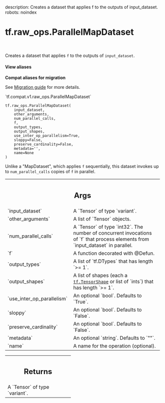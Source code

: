 description: Creates a dataset that applies f to the outputs of input_dataset.
robots: noindex

# tf.raw_ops.ParallelMapDataset

<!-- Insert buttons and diff -->

<table class="tfo-notebook-buttons tfo-api nocontent" align="left">

</table>



Creates a dataset that applies `f` to the outputs of `input_dataset`.


<section class="expandable">
  <h4 class="showalways">View aliases</h4>
  <p>
<b>Compat aliases for migration</b>
<p>See
<a href="https://www.tensorflow.org/guide/migrate">Migration guide</a> for
more details.</p>
<p>`tf.compat.v1.raw_ops.ParallelMapDataset`</p>
</p>
</section>

<pre class="devsite-click-to-copy prettyprint lang-py tfo-signature-link">
<code>tf.raw_ops.ParallelMapDataset(
    input_dataset,
    other_arguments,
    num_parallel_calls,
    f,
    output_types,
    output_shapes,
    use_inter_op_parallelism=True,
    sloppy=False,
    preserve_cardinality=False,
    metadata=&#x27;&#x27;,
    name=None
)
</code></pre>



<!-- Placeholder for "Used in" -->

Unlike a "MapDataset", which applies `f` sequentially, this dataset invokes up
to `num_parallel_calls` copies of `f` in parallel.

<!-- Tabular view -->
 <table class="responsive fixed orange">
<colgroup><col width="214px"><col></colgroup>
<tr><th colspan="2"><h2 class="add-link">Args</h2></th></tr>

<tr>
<td>
`input_dataset`<a id="input_dataset"></a>
</td>
<td>
A `Tensor` of type `variant`.
</td>
</tr><tr>
<td>
`other_arguments`<a id="other_arguments"></a>
</td>
<td>
A list of `Tensor` objects.
</td>
</tr><tr>
<td>
`num_parallel_calls`<a id="num_parallel_calls"></a>
</td>
<td>
A `Tensor` of type `int32`.
The number of concurrent invocations of `f` that process
elements from `input_dataset` in parallel.
</td>
</tr><tr>
<td>
`f`<a id="f"></a>
</td>
<td>
A function decorated with @Defun.
</td>
</tr><tr>
<td>
`output_types`<a id="output_types"></a>
</td>
<td>
A list of `tf.DTypes` that has length `>= 1`.
</td>
</tr><tr>
<td>
`output_shapes`<a id="output_shapes"></a>
</td>
<td>
A list of shapes (each a <a href="../../tf/TensorShape.md"><code>tf.TensorShape</code></a> or list of `ints`) that has length `>= 1`.
</td>
</tr><tr>
<td>
`use_inter_op_parallelism`<a id="use_inter_op_parallelism"></a>
</td>
<td>
An optional `bool`. Defaults to `True`.
</td>
</tr><tr>
<td>
`sloppy`<a id="sloppy"></a>
</td>
<td>
An optional `bool`. Defaults to `False`.
</td>
</tr><tr>
<td>
`preserve_cardinality`<a id="preserve_cardinality"></a>
</td>
<td>
An optional `bool`. Defaults to `False`.
</td>
</tr><tr>
<td>
`metadata`<a id="metadata"></a>
</td>
<td>
An optional `string`. Defaults to `""`.
</td>
</tr><tr>
<td>
`name`<a id="name"></a>
</td>
<td>
A name for the operation (optional).
</td>
</tr>
</table>



<!-- Tabular view -->
 <table class="responsive fixed orange">
<colgroup><col width="214px"><col></colgroup>
<tr><th colspan="2"><h2 class="add-link">Returns</h2></th></tr>
<tr class="alt">
<td colspan="2">
A `Tensor` of type `variant`.
</td>
</tr>

</table>

